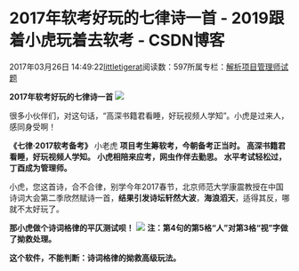 
# 2017年软考好玩的七律诗一首 - 2019跟着小虎玩着去软考 - CSDN博客

2017年03月26日 14:49:22[littletigerat](https://me.csdn.net/littletigerat)阅读数：597所属专栏：[解析项目管理师试题](https://blog.csdn.net/column/details/15005.html)




**2017年软考好玩的七律诗一首**
![](https://img-blog.csdn.net/20170326143453030?watermark/2/text/aHR0cDovL2Jsb2cuY3Nkbi5uZXQvbGl0dGxldGlnZXJhdA==/font/5a6L5L2T/fontsize/400/fill/I0JBQkFCMA==/dissolve/70/gravity/SouthEast)

很多小伙伴们，对这句话，“高深书籍君看睡，好玩视频人学知”。小虎是过来人，感同身受啊！

**《七律·2017软考备考》**
小老虎
**项目考生筹软考，今朝备考正当时。**
**高深书籍君看睡，好玩视频人学知。**
**小虎相陪来应考，网虫作伴去勤思。**
**水平考试轻松过，丁酉成为管理师。**

小虎，您这首诗，合不合律，别学今年2017春节，北京师范大学康震教授在中国诗词大会第二季欣然赋诗一首，**结果引发诗坛轩然大波**，**海浪滔天**，适得其反，哪就不太好玩了。

**那小虎做个诗词格律的平仄测试呗！**
![](https://img-blog.csdn.net/20170326144419794?watermark/2/text/aHR0cDovL2Jsb2cuY3Nkbi5uZXQvbGl0dGxldGlnZXJhdA==/font/5a6L5L2T/fontsize/400/fill/I0JBQkFCMA==/dissolve/70/gravity/SouthEast)
**注：第4句的第5格“人”对第3格“视”字做了拗救处理。**

**这个软件，不能判断：诗词格律的拗救高级玩法。**


